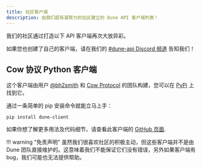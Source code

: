 ```yaml
---
title: 社区客户端
description: 由我们超有凝聚力的社区建立的 Dune API 客户端列表！
---
```


我们的社区通过打造以下 API 客户端再次大放异彩。

如果您也创建了自己的客户端，请在我们的 [#dune-api Discord 频道](https://discord.com/channels/757637422384283659/1019910980634939433) 告知我们！

## Cow 协议 Python 客户端

这个客户端由用户 [@bh2smith](https://dune.com/bh2smith) 和 [Cow Protocol](https://dune.com/cowprotocol) 的团队构建，您可以在 [PyPi](https://pypi.org/project/dune-client/) 上找到它。

通过一条简单的 pip 安装命令就能立马上手：

```
pip install dune-client
```

如果你想了解更多用法及代码细节，请查看此客户端的 [GitHub 页面](https://github.com/cowprotocol/dune-client).

!!! warning "免责声明"
    虽然我们很喜欢社区的积极主动，但这些客户端并不是由 Dune 团队直接维护的。这意味着我们不能保证它们没有错误，另外如果客户端有 bug，我们可能也无法提供帮助。